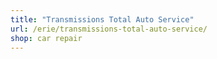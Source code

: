```yaml
---
title: "Transmissions Total Auto Service"
url: /erie/transmissions-total-auto-service/
shop: car repair
---
```

